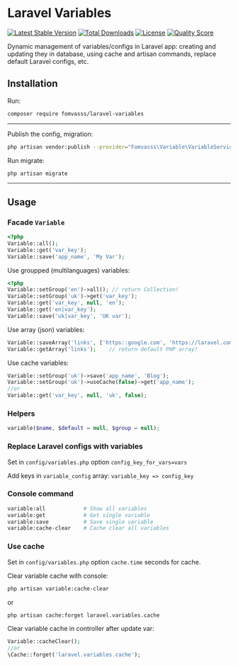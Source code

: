 # Laravel Variables

[![Latest Stable Version](https://poser.pugx.org/fomvasss/laravel-variables/v/stable)](https://packagist.org/packages/fomvasss/laravel-variables)
[![Total Downloads](https://poser.pugx.org/fomvasss/laravel-variables/downloads)](https://packagist.org/packages/fomvasss/laravel-variables)
[![License](https://poser.pugx.org/fomvasss/laravel-variables/license)](https://packagist.org/packages/fomvasss/laravel-variables)
[![Quality Score](https://img.shields.io/scrutinizer/g/fomvasss/laravel-variables.svg?style=flat-square)](https://scrutinizer-ci.com/g/fomvasss/laravel-variables)

Dynamic management of variables/configs in Laravel app: creating and updating they in database, using cache and artisan commands, replace default Laravel configs, etc.

## Installation
Run:
```bash
composer require fomvasss/laravel-variables
```
---

Publish the config, migration:
```bash
php artisan vendor:publish --provider="Fomvasss\Variable\VariableServiceProvider"
```

Run migrate:
```bash
php artisan migrate
```

---
## Usage

### Facade `Variable`

```php
<?php
Variable::all();
Variable::get('var_key');
Variable::save('app_name', 'My Var');
```

Use groupped (multilanguages) variables:
```php
<?php
Variable::setGroup('en')->all(); // return Collection!
Variable::setGroup('uk')->get('var_key');
Variable::get('var_key', null, 'en'); 
Variable::get('en|var_key');
Variable::save('uk|var_key', 'UK var');
```

Use array (json) variables:
```php
Variable::saveArray('links', ['https::google.com', 'https://laravel.com']);   // save PHP array
Variable::getArray('links');    // return default PHP array!
```

Use cache variables:
```php
Variable::setGroup('uk')->save('app_name', 'Blog');
Variable::setGroup('uk')->useCache(false)->get('app_name');
//or
Variable::get('var_key', null, 'uk', false);
```

### Helpers
```php
variable($name, $default = null, $group = null);
```


### Replace Laravel configs with variables

Set in `config/variables.php` option `config_key_for_vars=vars`

Add keys in `variable_config` array: `variable_key => config_key`

### Console command
```bash
variable:all            # Show all variables
variable:get            # Get single variable
variable:save           # Save single variable
variable:cache-clear    # Cache clear all variables
```

### Use cache
Set in `config/variables.php` option `cache.time` seconds for cache.

Clear variable cache with console:
```bash
php artisan variable:cache-clear
```
or
```bash
php artisan cache:forget laravel.variables.cache
```

Clear variable cache in controller after update var:
```php
Variable::cacheClear();
//or
\Cache::forget('laravel.variables.cache');
```
